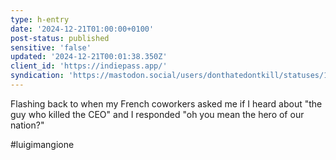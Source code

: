 ```yaml
---
type: h-entry
date: '2024-12-21T01:00:00+0100'
post-status: published
sensitive: 'false'
updated: '2024-12-21T00:01:38.350Z'
client_id: 'https://indiepass.app/'
syndication: 'https://mastodon.social/users/donthatedontkill/statuses/113687873760030948'
---
```

Flashing back to when my French coworkers asked me if I heard about "the guy who killed the CEO" and I responded "oh you mean the hero of our nation?"

#luigimangione

